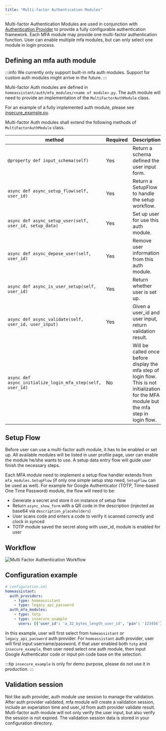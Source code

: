 ```yaml
---
title: "Multi-factor Authentication Modules"
---
```


Multi-factor Authentication Modules are used in conjunction with [Authentication Provider](auth_auth_provider.md) to provide a fully configurable authentication framework. Each MFA module may provide one multi-factor authentication function. User can enable multiple mfa modules, but can only select one module in login process.

## Defining an mfa auth module

:::info
We currently only support built-in mfa auth modules. Support for custom auth modules might arrive in the future.
:::

Multi-factor Auth modules are defined in `homeassistant/auth/mfa_modules/<name of module>.py`. The auth module will need to provide an implementation of the `MultiFactorAuthModule` class.

For an example of a fully implemented auth module, please see [insecure_example.py](https://github.com/home-assistant/home-assistant/blob/dev/homeassistant/auth/mfa_modules/insecure_example.py).

Multi-factor Auth modules shall extend the following methods of `MultiFactorAuthModule` class.

| method | Required | Description
| ------ | -------- | -----------
| `@property def input_schema(self)` | Yes | Return a schema defined the user input form.
| `async def async_setup_flow(self, user_id)` | Yes | Return a SetupFlow to handle the setup workflow.
| `async def async_setup_user(self, user_id, setup_data)` | Yes | Set up user for use this auth module.
| `async def async_depose_user(self, user_id)` | Yes | Remove user information from this auth module.
| `async def async_is_user_setup(self, user_id)` | Yes | Return whether user is set up.
| `async def async_validate(self, user_id, user_input)` | Yes | Given a user_id and user input, return validation result.
| `async def async_initialize_login_mfa_step(self, user_id)` | No | Will be called once before display the mfa step of login flow. This is not initialization for the MFA module but the mfa step in login flow.

## Setup Flow

Before user can use a multi-factor auth module, it has to be enabled or set up. All available modules will be listed in user profile page, user can enable the module he/she wants to use. A setup data entry flow will guide user finish the necessary steps.

Each MFA module need to implement a setup flow handler extends from `mfa_modules.SetupFlow` (if only one simple setup step need, `SetupFlow` can be used as well). For example for Google Authenticator (TOTP, Time-based One Time Password) module, the flow will need to be:

- Generate a secret and store it on instance of setup flow
- Return `async_show_form` with a QR code in the description (injected as base64 via `description_placeholders`)
- User scans code and enters a code to verify it scanned correctly and clock in synced
- TOTP module saved the secret along with user_id, module is enabled for user

## Workflow

<img class='invertDark' src='/img/en/auth/mfa_workflow.png'
  alt='Multi Factor Authentication Workflow' />

<!--
Source: https://drive.google.com/file/d/12_nANmOYnOdqM56BND01nPjJmGXe-M9a/view
-->

## Configuration example

```yaml
# configuration.xml
homeassistant:
  auth_providers:
    - type: homeassistant
    - type: legacy_api_password
  auth_mfa_modules:
    - type: totp
    - type: insecure_example
      users: [{'user_id': 'a_32_bytes_length_user_id', 'pin': '123456'}]
```

In this example, user will first select from `homeassistant` or `legacy_api_password` auth provider. For `homeassistant` auth provider, user will first input username/password, if that user enabled both `totp` and `insecure_example`, then user need select one auth module, then input Google Authenticator code or input pin code base on the selection.

:::tip
`insecure_example` is only for demo purpose, please do not use it in production.
:::

## Validation session

Not like auth provider, auth module use session to manage the validation. After auth provider validated, mfa module will create a validation session, include an experiation time and user_id from auth provider validate result. Mutli-factor auth module will not only verify the user input, but also verify the session is not expired. The validation session data is stored in your configuration directory.
